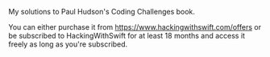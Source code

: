 My solutions to Paul Hudson's Coding Challenges book. 

You can either purchase it from https://www.hackingwithswift.com/offers or be subscribed to HackingWithSwift for at least 18 months and access it freely as long as you're subscribed.
